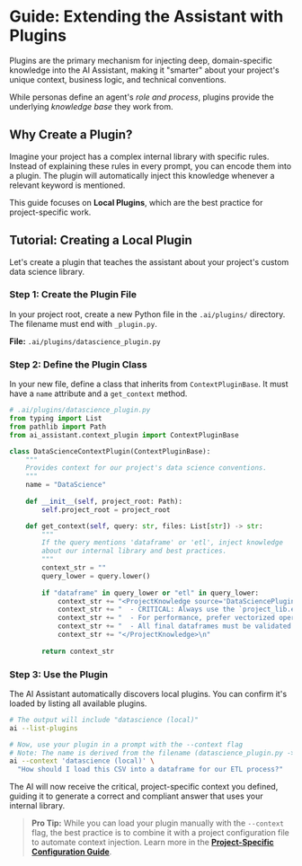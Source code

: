 # Guide: Extending the Assistant with Plugins

Plugins are the primary mechanism for injecting deep, domain-specific knowledge into the AI Assistant, making it "smarter" about your project's unique context, business logic, and technical conventions.

While personas define an agent's *role and process*, plugins provide the underlying *knowledge base* they work from.

## Why Create a Plugin?

Imagine your project has a complex internal library with specific rules. Instead of explaining these rules in every prompt, you can encode them into a plugin. The plugin will automatically inject this knowledge whenever a relevant keyword is mentioned.

This guide focuses on **Local Plugins**, which are the best practice for project-specific work.

## Tutorial: Creating a Local Plugin

Let's create a plugin that teaches the assistant about your project's custom data science library.

### Step 1: Create the Plugin File

In your project root, create a new Python file in the `.ai/plugins/` directory. The filename must end with `_plugin.py`.

**File:** `.ai/plugins/datascience_plugin.py`

### Step 2: Define the Plugin Class

In your new file, define a class that inherits from `ContextPluginBase`. It must have a `name` attribute and a `get_context` method.

```python
# .ai/plugins/datascience_plugin.py
from typing import List
from pathlib import Path
from ai_assistant.context_plugin import ContextPluginBase

class DataScienceContextPlugin(ContextPluginBase):
    """
    Provides context for our project's data science conventions.
    """
    name = "DataScience"
    
    def __init__(self, project_root: Path):
        self.project_root = project_root

    def get_context(self, query: str, files: List[str]) -> str:
        """
        If the query mentions 'dataframe' or 'etl', inject knowledge
        about our internal library and best practices.
        """
        context_str = ""
        query_lower = query.lower()
        
        if "dataframe" in query_lower or "etl" in query_lower:
            context_str += "<ProjectKnowledge source='DataSciencePlugin'>\n"
            context_str += "  - CRITICAL: Always use the `project_lib.etl.load_dataframe()` function, as it handles authentication automatically.\n"
            context_str += "  - For performance, prefer vectorized operations over row-by-row iteration.\n"
            context_str += "  - All final dataframes must be validated with `project_lib.validation.validate_schema()` before being saved.\n"
            context_str += "</ProjectKnowledge>\n"
        
        return context_str
```

### Step 3: Use the Plugin

The AI Assistant automatically discovers local plugins. You can confirm it's loaded by listing all available plugins.

```bash
# The output will include "datascience (local)"
ai --list-plugins

# Now, use your plugin in a prompt with the --context flag
# Note: The name is derived from the filename (datascience_plugin.py -> datascience)
ai --context 'datascience (local)' \
  "How should I load this CSV into a dataframe for our ETL process?"
```

The AI will now receive the critical, project-specific context you defined, guiding it to generate a correct and compliant answer that uses your internal library.

> **Pro Tip:** While you can load your plugin manually with the `--context` flag, the best practice is to combine it with a project configuration file to automate context injection. Learn more in the **[Project-Specific Configuration Guide](./project_configuration.md)**.
